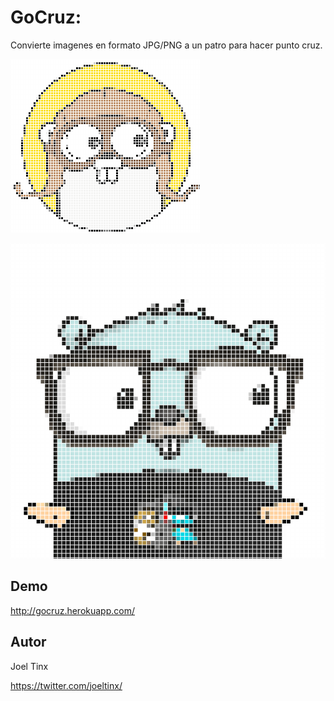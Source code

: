 # GoCruz:

Convierte imagenes en formato JPG/PNG a un patro para hacer punto cruz.


![CoCruz Example](https://github.com/JoelTinx/GoCruz/blob/master/public/images/gocross.png?raw=true)


![CoCruz Example2](https://github.com/JoelTinx/GoCruz/blob/master/public/images/gopher.png?raw=true)


## Demo

http://gocruz.herokuapp.com/


## Autor
Joel Tinx

https://twitter.com/joeltinx/
